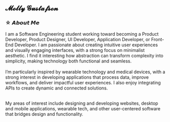 
<!---
mollymilkhoney/mollymilkhoney is a ✨ special ✨ repository because its `README.md` (this file) appears on your GitHub profile.
You can click the Preview link to take a look at your changes.

<html>
    <img src="">
</html> --->

## 𝓜𝓸𝓵𝓵𝔂 𝓖𝓾𝓼𝓽𝓪𝓯𝓼𝓸𝓷
### ☆ 𝘼𝙗𝙤𝙪𝙩 𝙈𝙚
I am a Software Engineering student working toward becoming a Product Developer, Product Designer, UI Developer, Application Developer, or Front-End Developer. I am passionate about creating intuitive user experiences and visually engaging interfaces, with a strong focus on minimalist aesthetic. I find it interesting how abstraction can transform complexity into simplicity, making technology both functional and seamless.  <br>
<br>
I’m particularly inspired by wearable technology and medical devices, with a strong interest in developing applications that process data, improve workflows, and deliver impactful user experiences. I also enjoy integrating APIs to create dynamic and connected solutions.<br><br>

My areas of interest include designing and developing websites, desktop and mobile applications, wearable tech, and other user-centered software that bridges design and functionality.
 <br>

